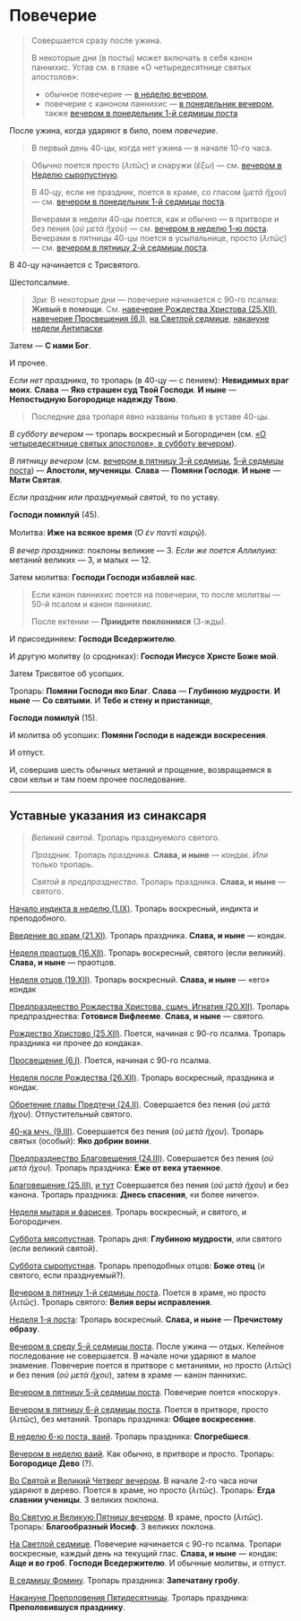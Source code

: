 # Повечерие

> Совершается сразу после ужина. 
> 
> В некоторые дни (в посты) может включать в себя канон паннихис. Устав см. в главе «О четыредесятнице святых апостолов»: 
>   - обычное повечерие — [в неделю вечером](../../14_regular/EUR.ru.md#вечер-недели), 
>   - повечерие с каноном паннихис — [в понедельник вечером](../../14_regular/EUR.ru.md#понедельник), также [вечером в понедельник 1-й седмицы поста](../../13_moving_cycle/A_07_EUR_week1.md#понедельник)

После ужина, когда ударяют в било, поем *повечерие*. 

> В первый день 40-цы, когда нет ужина — в начале 10-го часа.

> Обычно поется просто (*λιτῶς*) и снаружи (*ἔξω*) — см. [вечером в Неделю сыропустную](../../13_moving_cycle/A_06_EUR_sunday0.md#вечерня-1).
>
> В 40-цу, если не праздник, поется в храме, со гласом (*μετὰ ἥχου*) — см. [вечером в понедельник 1-й седмицы поста](../../13_moving_cycle/A_07_EUR_week1.md#понедельник).
> 
> Вечерами в недели 40-цы поется, как и обычно — в притворе и без пения (*οὐ μετὰ ἥχου*) — см. [вечером в неделю 1-ю поста](../../13_moving_cycle/A_09_EUR_week2.md#понедельник).
> Вечерами в пятницы 40-цы поется в усыпальнице, просто  (*λιτῶς*) — см. [вечером в пятницу 2-й седмицы поста](../../13_moving_cycle/A_09_EUR_week2.md#суббота).

В 40-цу начинается с Трисвятого. 

Шестопсалмие. 

> *Зри:* В некоторые дни — повечерие начинается с 90-го псалма: **Живый в помощи**. 
> См. [навечерие Рождества Христова (25.XII)](../../12_december/12_25_EUR.ru.md#повечерие),
> [навечерие Просвещения (6.I)](../../01_january/01_06_EUR.ru.md#повечерие),
> [на Светлой седмице](../../13_moving_cycle/B_01_EUR_easter_sunday.ru.md#повечерие),
> [накануне недели Антипасхи](../../13_moving_cycle/B_03_EUR_thomas_sunday.ru.md#повечерие).

Затем — **С нами Бог**. 

И прочее. 

*Если нет праздника*, то тропарь (в 40-цу — с пением): **Невидимых враг моих**.
**Слава** — **Яко страшен суд Твой Господи**. 
**И ныне** — **Непостыдную Богородице надежду Твою**.

> Последние два тропаря явно названы только в уставе 40-цы.

*В субботу вечером* — тропарь воскресный и Богородичен (см. [«О четыредесятнице святых апостолов», в субботу вечером](../../14_regular/EUR.ru.md#суббота)).

*В пятницу вечером* 
(см. [вечером в пятницу 3-й седмицы](../../13_moving_cycle/A_11_EUR_week3.md#суббота),
[5-й седмицы поста](../../13_moving_cycle/A_15_EUR_week5.md#суббота)) — 
**Апостоли, мученицы**.
**Слава** — **Помяни Господи**. 
**И ныне** — **Мати Святая**.

*Если праздник или празднуемый святой*, то по уставу.

**Господи помилуй** (45). 

Молитва: **Иже на всякое время** (*̔Ο ἐν παντὶ καιρῷ*). 

*В вечер праздника*: поклоны великие — 3. 
*Если же поется Аллилуиа*: метаний великих — 3, и малых — 12.

Затем молитва: **Господи Господи избавлей нас**. 

> Если канон паннихис поется на повечерии, то после молитвы — 50-й псалом 
> и канон паннихис. 
>  
> После ектении — **Приидите поклонимся** (3-жды).

И присоединяем: **Господи Вседержителю**. 

И другую молитву (о сродниках): **Господи Иисусе Христе Боже мой**.

Затем Трисвятое об усопших. 

Тропарь: **Помяни Господи яко Благ**.
**Слава** — **Глубиною мудрости**. 
**И ныне** — **Со святыми**. 
И **Тебе и стену и пристанище**,

**Господи помилуй** (15). 

И молитва об усопших: **Помяни Господи в надежди воскресения**.

И отпуст.

И, совершив шесть обычных метаний и прощение, возвращаемся в свои кельи и там поем прочее последование. 

---

## Уставные указания из синаксаря

> *Великий святой*. Тропарь празднуемого святого.
>
> *Праздник*. Тропарь праздника. **Слава, и ныне** — кондак. *Или* только тропарь.
>
> *Святой в предпразднество*. Тропарь праздника. **Слава, и ныне** — святого.

[Начало индикта в неделю (1.IX)](../../09_september/09_01_EUR.ru.md#повечерие).
Тропарь воскресный, индикта и преподобного.

[Введение во храм (21.XI)](../../11_november/11_21_EUR.ru.md#повечерие).
Тропарь праздника. 
**Слава, и ныне** — кондак.

[Неделя праотцов (16.XII)](../../12_december/12_16_X_EUR_propatoron.ru.md#повечерие).
Тропарь воскресный, святого (если великий). 
**Слава, и ныне** — праотцов.

[Неделя отцов (19.XII)](../../12_december/12_19_Y_EUR_pateron.ru.md).
Тропарь воскресный. **Слава, и ныне** — «его» кондак

[Предпразднество Рождества Христова, сщмч. Игнатия (20.XII)](../../12_december/12_20_EUR.ru.md#повечерие).
Тропарь предпразднества: **Готовися Вифлееме**. 
**Слава, и ныне** — святого.

[Рождество Христово (25.XII)](../../12_december/12_25_EUR.ru.md#повечерие).
Поется, начиная с 90-го псалма.
Тропарь праздника «и прочее до кондака».

[Просвещение (6.I)](../../01_january/01_06_EUR.ru.md#повечерие).
Поется, начиная с 90-го псалма.

[Неделя после Рождества (26.XII)](../../12_december/12_26_Y_EUR_sunday.ru.md#повечерие).
Тропарь воскресный, праздника и кондак.

[Обретение главы Предтечи (24.II)](../../02_february/02_24_EUR.ru.md#подобает-знать-что-когда-случится-пост).
Совершается без пения (*οὐ μετὰ ἥχου*). 
Отпустительный святого.

[40-ка мчч. (9.III)](../../03_march/03_09_EUR.ru.md#повечерие).
Совершается без пения (*οὐ μετὰ ἥχου*).
Тропарь святых (особый): **Яко добрии воини**.

[Предпразднество Благовещения (24.III)](../../03_march/03_24_EUR.ru.md#повечерие).
Совершается без пения (*οὐ μετὰ ἥχου*).
Тропарь праздника: **Еже от века утаенное**.

[Благовещение (25.III)](../../03_march/03_25_EUR.ru.md#повечерие),
[и тут](../../03_march/03_24_EUR.ru.md#повечерие-1)
Совершается без пения (*οὐ μετὰ ἥχου*) и без канона.
Тропарь праздника: **Днесь спасения**, «и более ничего».

[Неделя мытаря и фарисея](../../13_moving_cycle/A_01_EUR_prep_sunday1.md#повечерие). 
Тропарь воскресный, и святого, и Богородичен.

[Суббота мясопустная](../../13_moving_cycle/A_03_EUR_prep_saturday3.md#вечерня). 
Тропарь дня: **Глубиною мудрости**, или святого (если великий святой).

[Суббота сыропустная](../../13_moving_cycle/A_05_EUR_week0.md#суббота). 
Тропарь преподобных отцов: **Боже отец** (и святого, если празднуемый?).

[Вечером в пятницу 1-й седмицы поста](../../13_moving_cycle/A_07_EUR_week1.md#суббота).
Поется в храме, но просто  (*λιτῶς*).
Тропарь святого: **Велия веры исправления**.

[Неделя 1-я поста](../../13_moving_cycle/A_08_EUR_sunday1.md#вечерня): 
Тропарь воскресный. 
**Слава, и ныне** — **Пречистому образу**.

[Вечером в среду 5-й седмицы поста](../../13_moving_cycle/A_15_EUR_week5.md#четверг). 
После ужина — отдых. Келейное последование не совершается. 
В начале ночи ударяют в малое знамение. Повечерие поется в притворе с метаниями, 
но просто (*λιτῶς*) и без пения (*οὐ μετὰ ἥχου*), затем в храме — канон паннихис.

[Вечером в пятницу 5-й седмицы поста](../../13_moving_cycle/A_15_EUR_week5.md#суббота).
Повечерие поется «поскору».

[Вечером в пятницу 6-й седмицы поста](../../13_moving_cycle/A_17_EUR_week6.md#суббота).
Поется в притворе, просто (*λιτῶς*), без метаний. 
Тропарь праздника: **Общее воскресение**.

[В неделю 6-ю поста, ваий](../../13_moving_cycle/A_18_EUR_sunday6_palm.md#вечерня).
Тропарь праздника: **Спогребшеся**.

[Вечером в неделю ваий](../../13_moving_cycle/A_19_EUR_great_monday.md#повечерие).
Как обычно, в притворе и просто. 
Тропарь: **Богородице Дево** (?).

[Во Святой и Великий Четверг вечером](../../13_moving_cycle/A_23_EUR_great_friday.md#повечерие).
В начале 2-го часа ночи ударяют в дерево. Поется в храме, но просто (*λιτῶς*).
Тропарь: **Егда славнии ученицы**. 3 великих поклона.

[Во Святую и Великую Пятницу вечером](../../13_moving_cycle/A_23_EUR_great_friday.md#повечерие-1).
В храме, просто (*λιτῶς*).
Тропарь: **Благообразный Иосиф**. 3 великих поклона.

[На Светлой седмице](../../13_moving_cycle/B_01_EUR_easter_sunday.ru.md#повечерие). 
Повечерие начинается с 90-го псалма. 
Тропари воскресные, каждый день на текущий глас. 
**Слава, и ныне** — кондак: **Аще и во гроб**.
**Господи Вседержителю**. И обычные молитвы, и отпуст.

[В седмицу Фомину](../../13_moving_cycle/B_04_EUR_week2.ru.md). 
Тропарь праздника: **Запечатану гробу**.

[Накануне Преполовения Пятидесятницы](../../13_moving_cycle/B_08_EUR_week4.ru.md#среда-преполовения-пятидесятницы). 
Тропарь праздника: **Преполовившуся празднику**.
